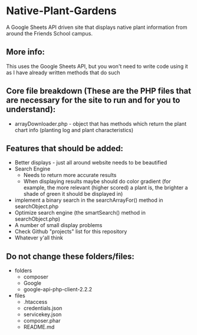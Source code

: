 # Native-Plant-Gardens
A Google Sheets API driven site that displays native plant information from around the Friends School campus.

## More info:
This uses the Google Sheets API, but you won't need to write code using it as I have already written methods that do such

## Core file breakdown (These are the PHP files that are necessary for the site to run and for you to understand):
  * arrayDownloader.php - object that has methods which return the plant chart info (planting log and plant characteristics)

## Features that should be added:
  * Better displays - just all around website needs to be beautified
  * Search Engine 
    * Needs to return more accurate results
    * When displaying results maybe should do color gradient (for example, the more relevant (higher scored) a plant is, the brighter a shade of green it should be displayed in)
  * implement a binary search in the searchArrayFor() method in searchObject.php
  * Optimize search engine (the smartSearch() method in searchObject.php)
  * A number of small display problems
  * Check Github "projects" list for this repository
  * Whatever y'all think
  

## Do not change these folders/files:
 * folders
   * composer
   * Google
   * google-api-php-client-2.2.2
 * files
   * .htaccess
   * credentials.json
   * servicekey.json
   * composer.phar
   * README.md
   
